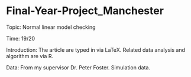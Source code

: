 # Final-Year-Project_Manchester

Topic: Normal linear model checking

Time: 19/20

Introduction: The article are typed in via LaTeX. Related data analysis and algorithm are via R. 

Data: From my supervisor Dr. Peter Foster. Simulation data.
